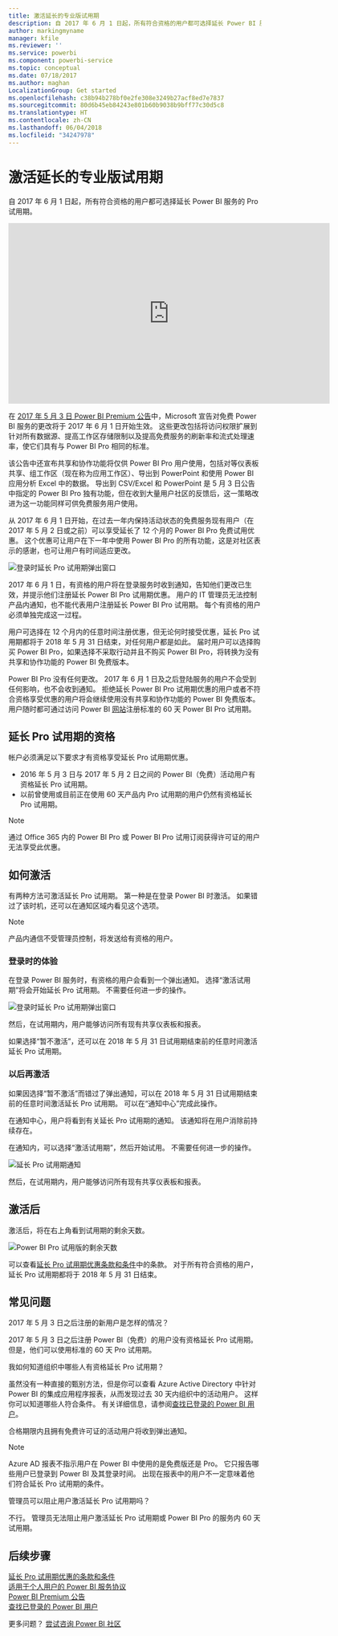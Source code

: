 ```yaml
---
title: 激活延长的专业版试用期
description: 自 2017 年 6 月 1 日起，所有符合资格的用户都可选择延长 Power BI 服务的 Pro 试用期。
author: markingmyname
manager: kfile
ms.reviewer: ''
ms.service: powerbi
ms.component: powerbi-service
ms.topic: conceptual
ms.date: 07/18/2017
ms.author: maghan
LocalizationGroup: Get started
ms.openlocfilehash: c38b94b278bf0e2fe308e3249b27acf8ed7e7837
ms.sourcegitcommit: 80d6b45eb84243e801b60b9038b9bff77c30d5c8
ms.translationtype: HT
ms.contentlocale: zh-CN
ms.lasthandoff: 06/04/2018
ms.locfileid: "34247978"
---
```

# <a name="extended-pro-trial-activation"></a>激活延长的专业版试用期
自 2017 年 6 月 1 日起，所有符合资格的用户都可选择延长 Power BI 服务的 Pro 试用期。

<iframe width="640" height="360" src="https://www.youtube.com/embed/tPsNoPyY9aA?showinfo=0" frameborder="0" allowfullscreen></iframe>

在 [2017 年 5 月 3 日 Power BI Premium 公告](https://powerbi.microsoft.com/blog/microsoft-accelerates-modern-bi-adoption-with-power-bi-premium/)中，Microsoft 宣告对免费 Power BI 服务的更改将于 2017 年 6 月 1 日开始生效。 这些更改包括将访问权限扩展到针对所有数据源、提高工作区存储限制以及提高免费服务的刷新率和流式处理速率，使它们具有与 Power BI Pro 相同的标准。

该公告中还宣布共享和协作功能将仅供 Power BI Pro 用户使用，包括对等仪表板共享、组工作区（现在称为应用工作区）、导出到 PowerPoint 和使用 Power BI 应用分析 Excel 中的数据。 导出到 CSV/Excel 和 PowerPoint 是 5 月 3 日公告中指定的 Power BI Pro 独有功能，但在收到大量用户社区的反馈后，这一策略改进为这一功能同样可供免费服务用户使用。

从 2017 年 6 月 1 日开始，在过去一年内保持活动状态的免费服务现有用户（在 2017 年 5 月 2 日或之前）可以享受延长了 12 个月的 Power BI Pro 免费试用优惠。 这个优惠可让用户在下一年中使用 Power BI Pro 的所有功能，这是对社区表示的感谢，也可让用户有时间适应更改。

![登录时延长 Pro 试用期弹出窗口](media/service-extended-pro-trial/extended-pro-trial-activate-pop-up.png)

2017 年 6 月 1 日，有资格的用户将在登录服务时收到通知，告知他们更改已生效，并提示他们注册延长 Power BI Pro 试用期优惠。 用户的 IT 管理员无法控制产品内通知，也不能代表用户注册延长 Power BI Pro 试用期。 每个有资格的用户必须单独完成这一过程。

用户可选择在 12 个月内的任意时间注册优惠，但无论何时接受优惠，延长 Pro 试用期都将于 2018 年 5 月 31 日结束，对任何用户都是如此。 届时用户可以选择购买 Power BI Pro，如果选择不采取行动并且不购买 Power BI Pro，将转换为没有共享和协作功能的 Power BI 免费版本。

Power BI Pro 没有任何更改。 2017 年 6 月 1 日及之后登陆服务的用户不会受到任何影响，也不会收到通知。 拒绝延长 Power BI Pro 试用期优惠的用户或者不符合资格享受优惠的用户将会继续使用没有共享和协作功能的 Power BI 免费版本。 用户随时都可通过访问 Power BI [网站](https://powerbi.microsoft.com/get-started/)注册标准的 60 天 Power BI Pro 试用期。

## <a name="eligibility-for-extended-pro-trial"></a>延长 Pro 试用期的资格
帐户必须满足以下要求才有资格享受延长 Pro 试用期优惠。

* 2016 年 5 月 3 日与 2017 年 5 月 2 日之间的 Power BI（免费）活动用户有资格延长 Pro 试用期。
* 以前曾使用或目前正在使用 60 天产品内 Pro 试用期的用户仍然有资格延长 Pro 试用期。

> [!NOTE]
> 通过 Office 365 内的 Power BI Pro 或 Power BI Pro 试用订阅获得许可证的用户无法享受此优惠。
> 
> 

## <a name="how-to-activate"></a>如何激活
有两种方法可激活延长 Pro 试用期。 第一种是在登录 Power BI 时激活。 如果错过了该时机，还可以在通知区域内看见这个选项。

> [!NOTE]
> 产品内通信不受管理员控制，将发送给有资格的用户。
> 
> 

### <a name="experience-at-sign-in"></a>登录时的体验
在登录 Power BI 服务时，有资格的用户会看到一个弹出通知。 选择“激活试用期”将会开始延长 Pro 试用期。 不需要任何进一步的操作。

![登录时延长 Pro 试用期弹出窗口](media/service-extended-pro-trial/extended-pro-trial-pop-up.png)

然后，在试用期内，用户能够访问所有现有共享仪表板和报表。

如果选择“暂不激活”，还可以在 2018 年 5 月 31 日试用期结束前的任意时间激活延长 Pro 试用期。

### <a name="activation-at-a-later-date"></a>以后再激活
如果因选择“暂不激活”而错过了弹出通知，可以在 2018 年 5 月 31 日试用期结束前的任意时间激活延长 Pro 试用期。 可以在“通知中心”完成此操作。

在通知中心，用户将看到有关延长 Pro 试用期的通知。 该通知将在用户消除前持续存在。

在通知内，可以选择“激活试用期”，然后开始试用。 不需要任何进一步的操作。

![延长 Pro 试用期通知](media/service-extended-pro-trial/extended-pro-trial-notification.png)

然后，在试用期内，用户能够访问所有现有共享仪表板和报表。

## <a name="after-activation"></a>激活后
激活后，将在右上角看到试用期的剩余天数。

![Power BI Pro 试用版的剩余天数](media/service-extended-pro-trial/powerbi-trial-days-left.png)

可以查看[延长 Pro 试用期优惠条款和条件](https://aka.ms/power-bi-trial)中的条款。 对于所有符合资格的用户，延长 Pro 试用期都将于 2018 年 5 月 31 日结束。

## <a name="frequently-asked-questions"></a>常见问题
2017 年 5 月 3 日之后注册的新用户是怎样的情况？

2017 年 5 月 3 日之后注册 Power BI（免费）的用户没有资格延长 Pro 试用期。 但是，他们可以使用标准的 60 天 Pro 试用期。

我如何知道组织中哪些人有资格延长 Pro 试用期？

虽然没有一种直接的甄别方法，但是你可以查看 Azure Active Directory 中针对 Power BI 的集成应用程序报表，从而发现过去 30 天内组织中的活动用户。 这样你可以知道哪些人符合条件。 有关详细信息，请参阅[查找已登录的 Power BI 用户](service-admin-access-usage.md)。

合格期限内且拥有免费许可证的活动用户将收到弹出通知。 

> [!NOTE]
> Azure AD 报表不指示用户在 Power BI 中使用的是免费版还是 Pro。 它只报告哪些用户已登录到 Power BI 及其登录时间。 出现在报表中的用户不一定意味着他们符合延长 Pro 试用期的条件。
> 
> 

管理员可以阻止用户激活延长 Pro 试用期吗？

不行。 管理员无法阻止用户激活延长 Pro 试用期或 Power BI Pro 的服务内 60 天试用期。

## <a name="next-steps"></a>后续步骤
[延长 Pro 试用期优惠的条款和条件](https://aka.ms/power-bi-trial)  
[适用于个人用户的 Power BI 服务协议](https://powerbi.microsoft.com/terms-of-service/)  
[Power BI Premium 公告](https://aka.ms/pbipremium-announcement)  
[查找已登录的 Power BI 用户](service-admin-access-usage.md)

更多问题？ [尝试咨询 Power BI 社区](https://community.powerbi.com/)

